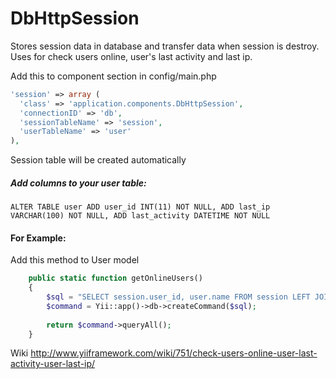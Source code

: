 DbHttpSession
=============

Stores session data in database and transfer data when session is destroy.
Uses for check users online, user's last activity and last ip.


Add this to component section in config/main.php

``` PHP
'session' => array (
  'class' => 'application.components.DbHttpSession',
  'connectionID' => 'db',
  'sessionTableName' => 'session',
  'userTableName' => 'user'
),
```

Session table will be created automatically



##### Add columns to your user table:
```
ALTER TABLE user ADD user_id INT(11) NOT NULL, ADD last_ip VARCHAR(100) NOT NULL, ADD last_activity DATETIME NOT NULL
```

#### For Example:

Add this method to User model
```PHP
    public static function getOnlineUsers()
    {
        $sql = "SELECT session.user_id, user.name FROM session LEFT JOIN user ON user.id=session.user_id";
        $command = Yii::app()->db->createCommand($sql);
        
        return $command->queryAll();
    }
```
Wiki <http://www.yiiframework.com/wiki/751/check-users-online-user-last-activity-user-last-ip/>
